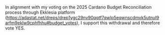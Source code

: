 In alignment with my voting on the 2025 Cardano Budget Reconciliation process through Ekklesia platform (https://adastat.net/dreps/drep1ygc29nv90qqtf7qwlp5eqwnscdmvk5utnul9arfm9eklw9cphfhhu#budget_votes), I support this withdrawal and therefore vote YES.
